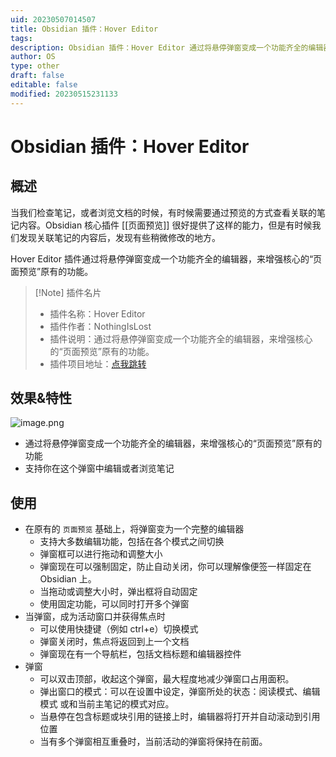 ```yaml
---
uid: 20230507014507
title: Obsidian 插件：Hover Editor
tags: 
description: Obsidian 插件：Hover Editor 通过将悬停弹窗变成一个功能齐全的编辑器，来增强核心的“页面预览”原有的功能。
author: OS
type: other
draft: false
editable: false
modified: 20230515231133
---
```


# Obsidian 插件：Hover Editor

## 概述

当我们检查笔记，或者浏览文档的时候，有时候需要通过预览的方式查看关联的笔记内容。Obsidian 核心插件 [[页面预览]] 很好提供了这样的能力，但是有时候我们发现关联笔记的内容后，发现有些稍微修改的地方。

Hover Editor 插件通过将悬停弹窗变成一个功能齐全的编辑器，来增强核心的“页面预览”原有的功能。

> [!Note] 插件名片
> - 插件名称：Hover Editor
> - 插件作者：NothingIsLost
> - 插件说明：通过将悬停弹窗变成一个功能齐全的编辑器，来增强核心的“页面预览”原有的功能。
> - 插件项目地址：[点我跳转](https://github.com/nothingislost/obsidian-hover-editor)

## 效果&特性

![image.png](https://cdn.pkmer.cn/images/20230507100018.png!pkmer)

- 通过将悬停弹窗变成一个功能齐全的编辑器，来增强核心的“页面预览”原有的功能
- 支持你在这个弹窗中编辑或者浏览笔记

## 使用

- 在原有的 `页面预览` 基础上，将弹窗变为一个完整的编辑器
	- 支持大多数编辑功能，包括在各个模式之间切换
	- 弹窗框可以进行拖动和调整大小
	- 弹窗现在可以强制固定，防止自动关闭，你可以理解像便签一样固定在 Obsidian 上。
	- 当拖动或调整大小时，弹出框将自动固定
	- 使用固定功能，可以同时打开多个弹窗
- 当弹窗，成为活动窗口并获得焦点时
	- 可以使用快捷键（例如 ctrl+e）切换模式
	- 弹窗关闭时，焦点将返回到上一个文档
	- 弹窗现在有一个导航栏，包括文档标题和编辑器控件
- 弹窗
	- 可以双击顶部，收起这个弹窗，最大程度地减少弹窗口占用面积。
	- 弹出窗口的模式：可以在设置中设定，弹窗所处的状态：阅读模式、编辑模式 或和当前主笔记的模式对应。
	- 当悬停在包含标题或块引用的链接上时，编辑器将打开并自动滚动到引用位置
	- 当有多个弹窗相互重叠时，当前活动的弹窗将保持在前面。

